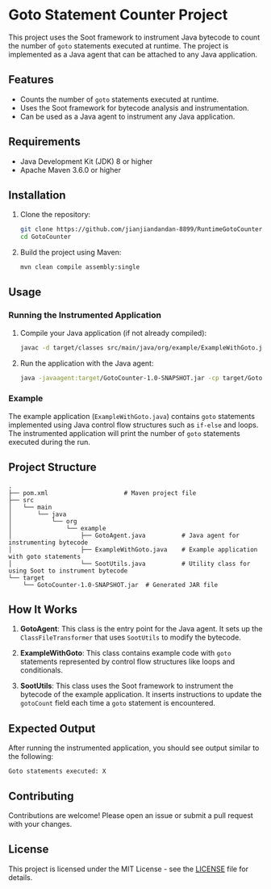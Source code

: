 
# Goto Statement Counter Project

This project uses the Soot framework to instrument Java bytecode to count the number of `goto` statements executed at runtime. The project is implemented as a Java agent that can be attached to any Java application.

## Features

- Counts the number of `goto` statements executed at runtime.
- Uses the Soot framework for bytecode analysis and instrumentation.
- Can be used as a Java agent to instrument any Java application.

## Requirements

- Java Development Kit (JDK) 8 or higher
- Apache Maven 3.6.0 or higher

## Installation

1. Clone the repository:
   ```sh
   git clone https://github.com/jianjiandandan-8899/RuntimeGotoCounter
   cd GotoCounter
   ```

2. Build the project using Maven:
   ```sh
   mvn clean compile assembly:single
   ```

## Usage

### Running the Instrumented Application

1. Compile your Java application (if not already compiled):
   ```sh
   javac -d target/classes src/main/java/org/example/ExampleWithGoto.java
   ```

2. Run the application with the Java agent:
   ```sh
   java -javaagent:target/GotoCounter-1.0-SNAPSHOT.jar -cp target/GotoCounter-1.0-SNAPSHOT.jar org.example.ExampleWithGoto
   ```

### Example

The example application (`ExampleWithGoto.java`) contains `goto` statements implemented using Java control flow structures such as `if-else` and loops. The instrumented application will print the number of `goto` statements executed during the run.

## Project Structure

```
.
├── pom.xml                     # Maven project file
├── src
│   └── main
│       └── java
│           └── org
│               └── example
│                   ├── GotoAgent.java          # Java agent for instrumenting bytecode
│                   ├── ExampleWithGoto.java    # Example application with goto statements
│                   └── SootUtils.java          # Utility class for using Soot to instrument bytecode
└── target
    └── GotoCounter-1.0-SNAPSHOT.jar  # Generated JAR file
```

## How It Works

1. **GotoAgent**: This class is the entry point for the Java agent. It sets up the `ClassFileTransformer` that uses `SootUtils` to modify the bytecode.

2. **ExampleWithGoto**: This class contains example code with `goto` statements represented by control flow structures like loops and conditionals.

3. **SootUtils**: This class uses the Soot framework to instrument the bytecode of the example application. It inserts instructions to update the `gotoCount` field each time a `goto` statement is encountered.

## Expected Output

After running the instrumented application, you should see output similar to the following:

```
Goto statements executed: X
```

## Contributing

Contributions are welcome! Please open an issue or submit a pull request with your changes.

## License

This project is licensed under the MIT License - see the [LICENSE](LICENSE) file for details.

